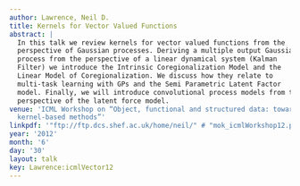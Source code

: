 ```yaml
---
author: Lawrence, Neil D.
title: Kernels for Vector Valued Functions
abstract: |
  In this talk we review kernels for vector valued functions from the
  perspective of Gaussian processes. Deriving a multiple output Gaussian
  process from the perspective of a linear dynamical system (Kalman
  Filter) we introduce the Intrinsic Coregionalization Model and the
  Linear Model of Coregionalization. We discuss how they relate to
  multi-task learning with GPs and the Semi Parametric Latent Factor
  model. Finally, we will introduce convolutional process models from the
  perspective of the latent force model.
venue: 'ICML Workshop on “Object, functional and structured data: towards next generation
  kernel-based methods”'
linkpdf: '"ftp://ftp.dcs.shef.ac.uk/home/neil/" # "mok_icmlWorkshop12.pdf"'
year: '2012'
month: '6'
day: '30'
layout: talk
key: Lawrence:icmlVector12
---
```

